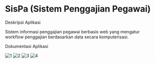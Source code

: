 # SisPa (Sistem Penggajian Pegawai)

Deskripsi Aplikasi

Sistem informasi penggajian pegawai berbasis web yang mengatur workflow penggajian berdasarkan data secara komputerisasi.

Dokumentasi Aplikasi

![1](https://user-images.githubusercontent.com/35028561/112118039-900a3f00-8bee-11eb-8449-1e664a91807c.jpg)
![2](https://user-images.githubusercontent.com/35028561/112118050-926c9900-8bee-11eb-86df-22350e616ba0.jpg)
![3](https://user-images.githubusercontent.com/35028561/112118059-94cef300-8bee-11eb-97ce-922705f1de1d.jpg)
![4](https://user-images.githubusercontent.com/35028561/112118064-97314d00-8bee-11eb-9781-8713f229df5f.jpg)
